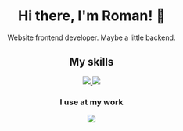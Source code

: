 <h1 align="center">Hi there, I'm Roman! 👋</h1>
<p align="center">Website frontend developer. Maybe a little backend. </p>

<h2 align="center">My skills</h1>
<p align="center">
  <a href="#">
    <img src="https://skillicons.dev/icons?i=ts,js,nodejs,react,nextjs,redux,html,scss,vite,nestjs" />
    <img src="https://skillicons.dev/icons?i=git,docker,mysql,postgresql,mongodb,redis,linux,bash,nginx" />
  </a>
</p>  
  
  <h3 align="center">I use at my work</h1>
  <p align="center">
    <a href="#">
       <img src="https://skillicons.dev/icons?i=github,figma,stackoverflow,cloudflare,discord,idea,xd,postman,bash" />
    </a>
  </p>
 

